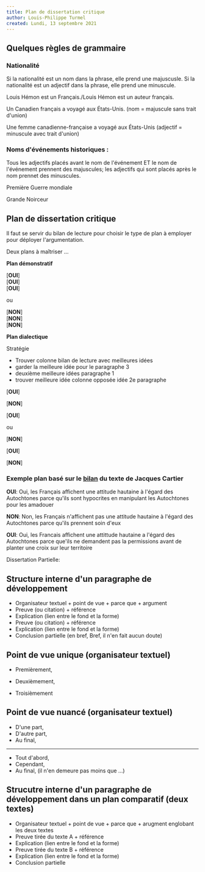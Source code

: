 ```yaml
---
title: Plan de dissertation critique
author: Louis-Philippe Turmel
created: Lundi, 13 septembre 2021
---
```


## Quelques règles de grammaire

### Nationalité

Si la nationalité est un nom dans la phrase, elle prend une majuscusle. Si la nationalité est un adjectif dans la phrase, elle prend une minuscule.

Louis Hémon est un Français./Louis Hémon est un auteur français.

Un Canadien français a voyagé aux États-Unis. (nom = majuscule sans trait d'union)

Une femme canadienne-française a voyagé aux États-Unis (adjectif = minuscule avec trait d'union)

### Noms d'événements historiques :

Tous les adjectifs placés avant le nom de l'événement ET le nom de l'événement prennent des majuscules; les adjectifs qui sont placés après le nom prennet des minuscules.

Première Guerre mondiale

Grande Noirceur

## Plan de dissertation critique

Il faut se servir du bilan de lecture pour choisir le type de plan à employer pour déployer l'argumentation.

Deux plans à maîtriser ...

**Plan démonstratif**

[**OUI**] <br/>
[**OUI**] <br/>
[**OUI**] <br/>

ou

[**NON**] <br/>
[**NON**] <br/>
[**NON**] <br/>

**Plan dialectique**

Stratégie

-   Trouver colonne bilan de lecture avec meilleures idées
-   garder la meilleure idée pour le paragraphe 3
-   deuxième meilleure idées paragraphe 1
-   trouver meilleure idée colonne opposée idée 2e paragraphe

[**OUI**]

[**NON**]

[**OUI**]

ou

[**NON**]

[**OUI**]

[**NON**]

### Exemple plan basé sur le [bilan](https://doc-project.vercel.app/dissertation-critique) du texte de Jacques Cartier

**OUI**: Oui, les Français affichent une attitude hautaine à l'égard des Autochtones parce qu'ils sont hypocrites en manipulant les Autochtones pour les amadouer

**NON**: Non, les Français n'affichent pas une attitude hautaine à l'égard des Autochtones parce qu'ils prennent soin d'eux

**OUI**: Oui, les Francais affichent une attittude hautaine a l'égard des Autochtones parce que'ils ne demandent pas la permissions avant de planter une croix sur leur territoire

Dissertation Partielle:

## Structure interne d'un paragraphe de développement

-   Organisateur textuel + point de vue + parce que + argument
-   Preuve (ou citation) + référence
-   Explication (lien entre le fond et la forme)
-   Preuve (ou citation) + référence
-   Explication (lien entre le fond et la forme)
-   Conclusion partielle (en bref, Bref, il n'en fait aucun doute)

## Point de vue unique (organisateur textuel)

-   Premièrement,

-   Deuxièmement,

-   Troisièmement

## Point de vue nuancé (organisateur textuel)

-   D'une part,
-   D'autre part,
-   Au final,

---

-   Tout d'abord,
-   Cependant,
-   Au final, (il n'en demeure pas moins que ...)

## Strucutre interne d'un paragraphe de développement dans un plan comparatif (deux textes)

-   Organisateur textuel + point de vue + parce que + arugment englobant les deux textes
-   Preuve tirée du texte A + référence
-   Explication (lien entre le fond et la forme)
-   Preuve tirée du texte B + référence
-   Explication (lien entre le fond et la forme)
-   Conclusion partielle
